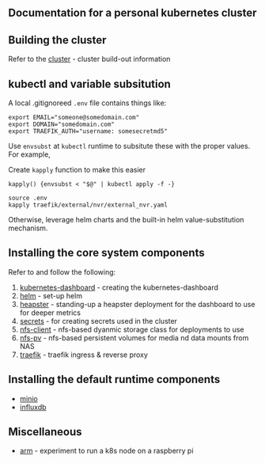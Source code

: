 ## Documentation for a personal kubernetes cluster

## Building the cluster
Refer to the [cluster](cluster/) - cluster build-out information

## kubectl and variable subsitution
A local .gitignoreed `.env` file contains things like:

```
export EMAIL="someone@somedomain.com"
export DOMAIN="somedomain.com"
export TRAEFIK_AUTH="username: somesecretmd5"
```

Use `envsubst` at `kubectl` runtime to subsitute these with the proper values.  For example,

Create `kapply` function to make this easier
```
kapply() {envsubst < "$@" | kubectl apply -f -}
```

```
source .env
kapply traefik/external/nvr/external_nvr.yaml
```

Otherwise, leverage helm charts and the built-in helm value-substitution mechanism.

## Installing the core system components
Refer to and follow the following:

1. [kubernetes-dashboard](kubernetes-dashboard/) - creating the kubernetes-dashboard
1. [helm](helm/) - set-up helm
1. [heapster](heapster/) - standing-up a heapster deployment for the dashboard to use for deeper metrics
1. [secrets](secrets/) - for creating secrets used in the cluster
1. [nfs-client](nfs-client/) - nfs-based dyanmic storage class for deployments to use
1. [nfs-pv](nfs-pv/) - nfs-based persistent volumes for media nd data mounts from NAS
1. [traefik](traefik/) - traefik ingress & reverse proxy


## Installing the default runtime components

* [minio](/deployments/minio)
* [influxdb](/deployments/influxdb)

## Miscellaneous

* [arm](arm/) - experiment to run a k8s node on a raspberry pi